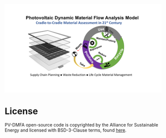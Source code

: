 ![alt text](https://github.com/NREL/PV-DMFA/blob/main/images/TOC%20figure.png)

License
=======

PV-DMFA open-source code is copyrighted by the Alliance for Sustainable Energy and licensed with BSD-3-Clause terms, found [here](https://github.com/NREL/PV-DMFA/blob/main/LICENSE.md).
